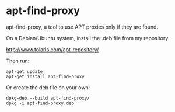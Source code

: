 apt-find-proxy
==============

apt-find-proxy, a tool to use APT proxies only if they are found.

On a Debian/Ubuntu system, install the .deb file from my repository:

http://www.tolaris.com/apt-repository/

Then run:

	apt-get update
	apt-get install apt-find-proxy

Or create the deb file on your own:

```
dpkg-deb --build apt-find-proxy/
dpkg -i apt-find-proxy.deb
```
